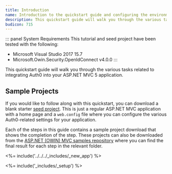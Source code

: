 ```yaml
---
title: Introduction
name: Introduction to the quickstart guide and configuring the environment
description: This quickstart guide will walk you through the various tasks related to integrating Auth0 into your ASP.NET MVC 5 application.
budicon: 715
---
```


::: panel System Requirements
This tutorial and seed project have been tested with the following:

* Microsoft Visual Studio 2017 15.7
* Microsoft.Owin.Security.OpenIdConnect v4.0.0
:::

This quickstart guide will walk you through the various tasks related to integrating Auth0 into your ASP.NET MVC 5 application.

## Sample Projects

If you would like to follow along with this quickstart, you can download a blank starter [seed project](https://github.com/auth0-samples/auth0-aspnet-owin-mvc-samples/tree/master/Quickstart/00-Starter-Seed). This is just a regular ASP.NET MVC application with a home page and a `web.config` file where you can configure the various Auth0-related settings for your application.

Each of the steps in this guide contains a sample project download that shows the completion of the step. These projects can also be downloaded from the [ASP.NET (OWIN) MVC samples repository](https://github.com/auth0-samples/auth0-aspnet-owin-mvc-samples) where you can find the final result for each step in the relevant folder.

<%= include('../../../_includes/_new_app') %>

<%= include('_includes/_setup') %>
